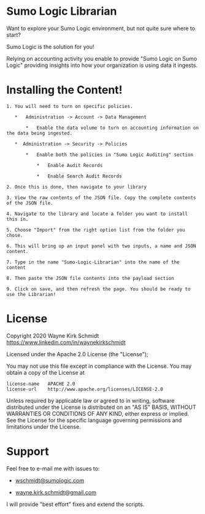 Sumo Logic Librarian
====================

Want to explore your Sumo Logic environment, but not quite sure where to start? 

Sumo Logic is the solution for you!

Relying on accounting activity you enable to provide "Sumo Logic on Sumo Logic" 
providing insights into how your organization is using data it ingests.

Installing the Content!
=======================

    1. You will need to turn on specific policies.

       *   Administration -> Account -> Data Management

           *   Enable the data volume to turn on accounting information on the data being ingested.

       *  Administration -> Security -> Policies

           *   Enable both the policies in "Sumo Logic Auditing" section

               *   Enable Audit Records

               *   Enable Search Audit Records

    2. Once this is done, then navigate to your library

    3. View the raw contents of the JSON file. Copy the complete contents of the JSON file.

    4. Navigate to the library and locate a folder you want to install this in.

    5. Choose "Import" from the right option list from the folder you chose.

    6. This will bring up an input panel with two inputs, a name and JSON content.

    7. Type in the name "Sumo-Logic-Librarian" into the name of the content

    8. Then paste the JSON file contents into the payload section
 
    9. Click on save, and then refresh the page. You should be ready to use the Librarian!


License
=======

Copyright 2020 Wayne Kirk Schmidt
https://www.linkedin.com/in/waynekirkschmidt

Licensed under the Apache 2.0 License (the "License");

You may not use this file except in compliance with the License.
You may obtain a copy of the License at

    license-name   APACHE 2.0
    license-url    http://www.apache.org/licenses/LICENSE-2.0

Unless required by applicable law or agreed to in writing, software
distributed under the License is distributed on an "AS IS" BASIS,
WITHOUT WARRANTIES OR CONDITIONS OF ANY KIND, either express or implied.
See the License for the specific language governing permissions and
limitations under the License.

Support
=======

Feel free to e-mail me with issues to: 

+    wschmidt@sumologic.com

+    wayne.kirk.schmidt@gmail.com

I will provide "best effort" fixes and extend the scripts.
